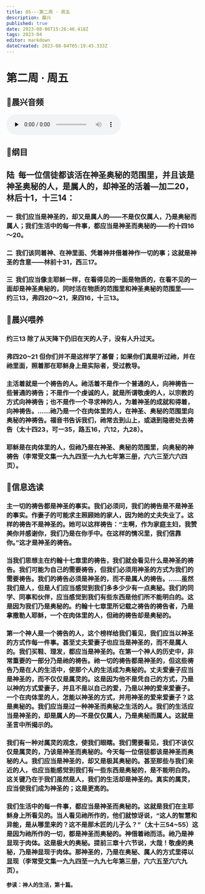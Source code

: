 ```yaml
---
title: 05---第二周 · 周五
description: 晨兴
published: true
date: 2023-08-06T15:26:46.418Z
tags: 2023-04
editor: markdown
dateCreated: 2023-08-04T05:19:45.333Z
---
```


# 第二周 · 周五
## 🎵晨兴音频
<audio id="audio" controls="" preload="none">
      <source id="mp3" src="/2023-04/week2/week2day5.mp3">
</audio>

## 📖纲目

## **陆  每一位信徒都该活在神圣奥秘的范围里，并且该是神圣奥秘的人，是属人的，却神圣的活着—加二20，林后十1，十三14：**

### 一  我们应当是神圣的，却又是属人的——不是仅仅属人，乃是奥秘而属人；我们生活中的每一件事，都应当是神圣而奥秘的——约十四16～20。

### 二  我们该同着神、在神里面、凭着神并借着神作一切的事；这就是神圣的含意——林前十31，西三17。

### 三  我们应当像主耶稣一样，在看得见的一面是物质的，在看不见的一面却是神圣奥秘的，同时活在物质的范围里和神圣奥秘的范围里——约三13，弗四20～21，来四16，十三13。

## 📖晨兴喂养

### **约三13	除了从天降下仍旧在天的人子，没有人升过天。**

### **弗四20~21	但你们并不是这样学了基督；如果你们真是听过祂，并在祂里面，照着那在耶稣身上是实际者，受过教导。**

### 主活着就是一个祷告的人。祂活着不是作一个普通的人，向神祷告一些普通的祷告；不是作一个虔诚的人，就是所谓敬虔的人，以宗教的方式向神祷告；也不是作一个寻求神的人，为着神圣的成就和得着，向神祷告。……祂乃是一个在肉体里的人，在神圣、奥秘的范围里向奥秘的神祷告。福音书告诉我们，祂常去到山上，或退到隐密处去祷告（太十四23，可一35，路五16，六12，九28）。

### 耶稣是在肉体里的人，但祂乃是在神圣、奥秘的范围里，向奥秘的神祷告（李常受文集一九九四至一九九七年第三册，六六三至六六四页）。

## 📖信息选读

### 主一切的祷告都是神圣的事实。我们必须问，我们的祷告是不是神圣的事实。作妻子的可能求主照顾她的家人，因为她的丈夫失业了。这样的祷告不是神圣的。她可以这样祷告：“主啊，作为家庭主妇，我赞美你并感谢你，我们乃是在你手中。在这样的情况里，我们信靠你。”这才是神圣的祷告。

### 当我们思想主在约翰十七章里的祷告，我们就会看见什么是神圣的祷告。我们可能为自己的需要祷告，但我们必须用神圣的方式为我们的需要祷告。我们的祷告必须是神圣的，而不是属人的祷告。……虽然我们是人，但是人们应当感觉到我们多多少少有一点奥秘。我们的同学、同事和伙伴，应当感觉到我们有些东西是他们所不能明白的。这是因为我们乃是奥秘的。约翰十七章里所记载之祷告的祷告者，乃是拿撒勒人耶稣，一个在肉体里的人，但祂的祷告却是奥秘的。

### 第一个神人是一个祷告的人，这个榜样给我们看见，我们应当以神圣的方式作每一件事。甚至丈夫爱妻子也应当是神圣的，而不是属人的。我们买鞋、理发，都应当是神圣的。在第一个神人的历史中，非常重要的一部分乃是祂的祷告。祂一切的祷告都是神圣的，但这些祷告乃是在人的生活中，使那个人的生活成为奥秘的。丈夫爱妻子应当是神圣的，而不仅仅是属灵的。这是因为他不是凭自己的方式，乃是以神的方式爱妻子，并且不是以自己的爱，乃是以神的爱来爱妻子。一个在肉体里的人，怎能以神圣的方式，并用神圣的爱来爱妻子？这是奥秘的。我们应当是过一种神圣而奥秘之生活的人。我们的生活应当是神圣的，却是属人的—不是仅仅属人，乃是奥秘而属人。这就是圣言中所揭示的。

### 我们有一种对属灵的观念，使我们眼瞎。我们需要看见，我们不该仅仅是属灵的，乃该是神圣而奥秘的。今天每一位信徒都该是神圣而奥秘的人。我们应当是神圣的，却又是极其奥秘的。甚至那些与我们亲近的人，也应当能感觉到我们有一些东西是奥秘的，是不能明白的。这关键乃在于我们虽然是人，我们的生活却是神圣的。真实的属灵，应当使我们成为神圣的；这是更高的。

### 我们生活中的每一件事，都应当是神圣而奥秘的。这就是我们在主耶稣身上所看见的。当人看见祂所作的，他们就惊讶说，“这人的智慧和异能，是从哪里来的？这不是那木匠的儿子么？”（太十三54~55）这是因为祂所作的一切，都是神圣而奥秘的。神借着祂而活。祂乃是神显现于肉体。这是极大的奥秘。提前三章十六节说，大哉！敬虔的奥秘，乃是神显现于肉体。那神圣的，乃是在奥秘、属人的方式里得以显现（李常受文集一九九四至一九九七年第三册，六六五至六六九页）。

**参读：神人的生活，第十篇。**
<!-- Google tag (gtag.js) -->
<script async src="https://www.googletagmanager.com/gtag/js?id=G-1P8709Z16T"></script>
<script>
  window.dataLayer = window.dataLayer || [];
  function gtag(){dataLayer.push(arguments);}
  gtag('js', new Date());

  gtag('config', 'G-1P8709Z16T');
</script>